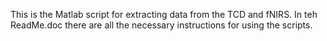  This is the Matlab script for extracting data from the TCD and fNIRS. In teh ReadMe.doc there are all the necessary instructions for using the scripts. 
